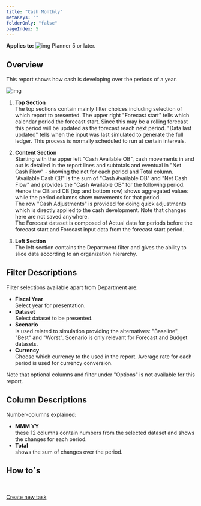 ```yaml
---
title: "Cash Monthly"
metaKeys: ""
folderOnly: "false"
pageIndex: 5
---
```


**Applies to:** ![img](https://profitbasedocs.blob.core.windows.net/icons/yes-icon.png) Planner 5 or later.

## Overview
This report shows how cash is developing over the periods of a year. 
<br/>

![img](https://profitbasedocs.blob.core.windows.net/enduserhelp/images/finance-reports-cash-monthly-v5.JPG)

1. **Top Section** <br/>
The top sections contain mainly filter choices including selection of which report to presented. 
The upper right "Forecast start" tells which calendar period the forecast start. Since this may be a rolling forecast this period will be updated as the forecast reach next period. "Data last updated" tells when the input was last simulated to generate the full ledger. This process is normally scheduled to run at certain intervals. 

2. **Content Section** <br/>
Starting with the upper left "Cash Available OB", cash movements in and out is detailed in the report lines and subtotals and eventual in "Net Cash Flow" - showing the net for each period and Total column.
<br/>"Available Cash CB" is the sum of "Cash Available OB" and "Net Cash Flow" and provides the "Cash Available OB" for the following period. Hence the OB and CB (top and bottom row) shows aggregated values while the period columns show movements for that period.
<br/>The row "Cash Adjustments" is provided for doing quick adjustments which is directly applied to the cash development. Note that changes here are not saved anywhere.
<br/>The Forecast dataset is composed of Actual data for periods before the forecast start and Forecast input data from the forecast start period.

3. **Left Section** <br/>
The left section contains the Department filter and gives the ability to slice data according to an organization hierarchy. 

## Filter Descriptions
Filter selections available apart from Department are:

- **Fiscal Year** <br/>
Select year for presentation.
- **Dataset** <br/>
Select dataset to be presented.
- **Scenario** <br/> 
Is used related to simulation providing the alternatives: "Baseline", "Best" and "Worst". Scenario is only relevant for Forecast and Budget datasets.
- **Currency** <br/> 
Choose which currency to the used in the report. Average rate for each period is used for currency conversion.

Note that optional columns and filter under "Options" is not available for this report.

## Column Descriptions
Number-columns explained:

- **MMM YY** <br/> these 12 columns contain numbers from the selected dataset and shows the changes for each period.
- **Total** <br/> shows the sum of changes over the period.

## How to`s

<br/>

[Create new task](../../process-and-tasks/tasks/create-edit-task.md)<br/>
